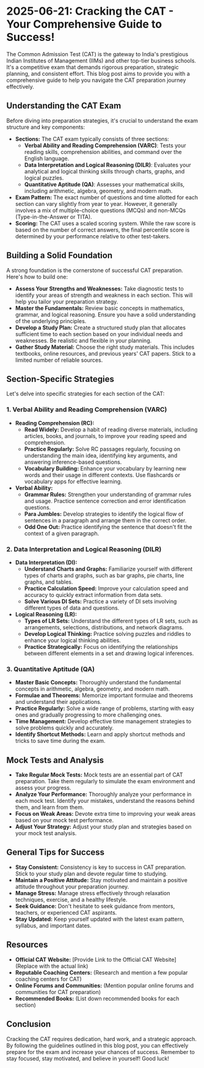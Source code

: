 # 2025-06-21: Cracking the CAT - Your Comprehensive Guide to Success!

The Common Admission Test (CAT) is the gateway to India's prestigious Indian Institutes of Management (IIMs) and other top-tier business schools. It's a competitive exam that demands rigorous preparation, strategic planning, and consistent effort. This blog post aims to provide you with a comprehensive guide to help you navigate the CAT preparation journey effectively.

## Understanding the CAT Exam

Before diving into preparation strategies, it's crucial to understand the exam structure and key components:

*   **Sections:** The CAT exam typically consists of three sections:
    *   **Verbal Ability and Reading Comprehension (VARC)**: Tests your reading skills, comprehension abilities, and command over the English language.
    *   **Data Interpretation and Logical Reasoning (DILR)**: Evaluates your analytical and logical thinking skills through charts, graphs, and logical puzzles.
    *   **Quantitative Aptitude (QA)**: Assesses your mathematical skills, including arithmetic, algebra, geometry, and modern math.
*   **Exam Pattern:** The exact number of questions and time allotted for each section can vary slightly from year to year. However, it generally involves a mix of multiple-choice questions (MCQs) and non-MCQs (Type-in-the-Answer or TITA).
*   **Scoring:** The CAT uses a scaled scoring system. While the raw score is based on the number of correct answers, the final percentile score is determined by your performance relative to other test-takers.

## Building a Solid Foundation

A strong foundation is the cornerstone of successful CAT preparation. Here's how to build one:

*   **Assess Your Strengths and Weaknesses:** Take diagnostic tests to identify your areas of strength and weakness in each section. This will help you tailor your preparation strategy.
*   **Master the Fundamentals:** Review basic concepts in mathematics, grammar, and logical reasoning. Ensure you have a solid understanding of the underlying principles.
*   **Develop a Study Plan:** Create a structured study plan that allocates sufficient time to each section based on your individual needs and weaknesses. Be realistic and flexible in your planning.
*   **Gather Study Material:**  Choose the right study materials. This includes textbooks, online resources, and previous years' CAT papers. Stick to a limited number of reliable sources.

## Section-Specific Strategies

Let's delve into specific strategies for each section of the CAT:

### 1. Verbal Ability and Reading Comprehension (VARC)

*   **Reading Comprehension (RC):**
    *   **Read Widely:** Develop a habit of reading diverse materials, including articles, books, and journals, to improve your reading speed and comprehension.
    *   **Practice Regularly:** Solve RC passages regularly, focusing on understanding the main idea, identifying key arguments, and answering inference-based questions.
    *   **Vocabulary Building:** Enhance your vocabulary by learning new words and their usage in different contexts. Use flashcards or vocabulary apps for effective learning.
*   **Verbal Ability:**
    *   **Grammar Rules:** Strengthen your understanding of grammar rules and usage. Practice sentence correction and error identification questions.
    *   **Para Jumbles:** Develop strategies to identify the logical flow of sentences in a paragraph and arrange them in the correct order.
    *   **Odd One Out:** Practice identifying the sentence that doesn't fit the context of a given paragraph.

### 2. Data Interpretation and Logical Reasoning (DILR)

*   **Data Interpretation (DI):**
    *   **Understand Charts and Graphs:** Familiarize yourself with different types of charts and graphs, such as bar graphs, pie charts, line graphs, and tables.
    *   **Practice Calculation Speed:** Improve your calculation speed and accuracy to quickly extract information from data sets.
    *   **Solve Various DI Sets:** Practice a variety of DI sets involving different types of data and questions.
*   **Logical Reasoning (LR):**
    *   **Types of LR Sets:** Understand the different types of LR sets, such as arrangements, selections, distributions, and network diagrams.
    *   **Develop Logical Thinking:** Practice solving puzzles and riddles to enhance your logical thinking abilities.
    *   **Practice Strategically:** Focus on identifying the relationships between different elements in a set and drawing logical inferences.

### 3. Quantitative Aptitude (QA)

*   **Master Basic Concepts:** Thoroughly understand the fundamental concepts in arithmetic, algebra, geometry, and modern math.
*   **Formulae and Theorems:** Memorize important formulae and theorems and understand their applications.
*   **Practice Regularly:** Solve a wide range of problems, starting with easy ones and gradually progressing to more challenging ones.
*   **Time Management:** Develop effective time management strategies to solve problems quickly and accurately.
*   **Identify Shortcut Methods:** Learn and apply shortcut methods and tricks to save time during the exam.

## Mock Tests and Analysis

*   **Take Regular Mock Tests:** Mock tests are an essential part of CAT preparation. Take them regularly to simulate the exam environment and assess your progress.
*   **Analyze Your Performance:** Thoroughly analyze your performance in each mock test. Identify your mistakes, understand the reasons behind them, and learn from them.
*   **Focus on Weak Areas:** Devote extra time to improving your weak areas based on your mock test performance.
*   **Adjust Your Strategy:** Adjust your study plan and strategies based on your mock test analysis.

## General Tips for Success

*   **Stay Consistent:** Consistency is key to success in CAT preparation. Stick to your study plan and devote regular time to studying.
*   **Maintain a Positive Attitude:** Stay motivated and maintain a positive attitude throughout your preparation journey.
*   **Manage Stress:** Manage stress effectively through relaxation techniques, exercise, and a healthy lifestyle.
*   **Seek Guidance:** Don't hesitate to seek guidance from mentors, teachers, or experienced CAT aspirants.
*   **Stay Updated:** Keep yourself updated with the latest exam pattern, syllabus, and important dates.

## Resources

*   **Official CAT Website:** [Provide Link to the Official CAT Website] (Replace with the actual link)
*   **Reputable Coaching Centers:** (Research and mention a few popular coaching centers for CAT)
*   **Online Forums and Communities:** (Mention popular online forums and communities for CAT preparation)
*   **Recommended Books:** (List down recommended books for each section)

## Conclusion

Cracking the CAT requires dedication, hard work, and a strategic approach. By following the guidelines outlined in this blog post, you can effectively prepare for the exam and increase your chances of success. Remember to stay focused, stay motivated, and believe in yourself! Good luck!
